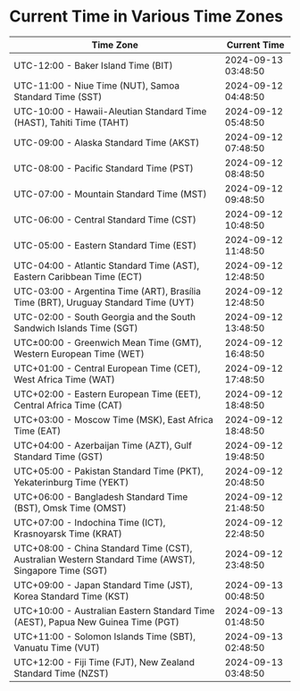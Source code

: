# Current Time in Various Time Zones

| Time Zone | Current Time |
|-----------|--------------|
| UTC-12:00 - Baker Island Time (BIT) | 2024-09-13 03:48:50 |
| UTC-11:00 - Niue Time (NUT), Samoa Standard Time (SST) | 2024-09-12 04:48:50 |
| UTC-10:00 - Hawaii-Aleutian Standard Time (HAST), Tahiti Time (TAHT) | 2024-09-12 05:48:50 |
| UTC-09:00 - Alaska Standard Time (AKST) | 2024-09-12 07:48:50 |
| UTC-08:00 - Pacific Standard Time (PST) | 2024-09-12 08:48:50 |
| UTC-07:00 - Mountain Standard Time (MST) | 2024-09-12 09:48:50 |
| UTC-06:00 - Central Standard Time (CST) | 2024-09-12 10:48:50 |
| UTC-05:00 - Eastern Standard Time (EST) | 2024-09-12 11:48:50 |
| UTC-04:00 - Atlantic Standard Time (AST), Eastern Caribbean Time (ECT) | 2024-09-12 12:48:50 |
| UTC-03:00 - Argentina Time (ART), Brasília Time (BRT), Uruguay Standard Time (UYT) | 2024-09-12 12:48:50 |
| UTC-02:00 - South Georgia and the South Sandwich Islands Time (SGT) | 2024-09-12 13:48:50 |
| UTC±00:00 - Greenwich Mean Time (GMT), Western European Time (WET) | 2024-09-12 16:48:50 |
| UTC+01:00 - Central European Time (CET), West Africa Time (WAT) | 2024-09-12 17:48:50 |
| UTC+02:00 - Eastern European Time (EET), Central Africa Time (CAT) | 2024-09-12 18:48:50 |
| UTC+03:00 - Moscow Time (MSK), East Africa Time (EAT) | 2024-09-12 18:48:50 |
| UTC+04:00 - Azerbaijan Time (AZT), Gulf Standard Time (GST) | 2024-09-12 19:48:50 |
| UTC+05:00 - Pakistan Standard Time (PKT), Yekaterinburg Time (YEKT) | 2024-09-12 20:48:50 |
| UTC+06:00 - Bangladesh Standard Time (BST), Omsk Time (OMST) | 2024-09-12 21:48:50 |
| UTC+07:00 - Indochina Time (ICT), Krasnoyarsk Time (KRAT) | 2024-09-12 22:48:50 |
| UTC+08:00 - China Standard Time (CST), Australian Western Standard Time (AWST), Singapore Time (SGT) | 2024-09-12 23:48:50 |
| UTC+09:00 - Japan Standard Time (JST), Korea Standard Time (KST) | 2024-09-13 00:48:50 |
| UTC+10:00 - Australian Eastern Standard Time (AEST), Papua New Guinea Time (PGT) | 2024-09-13 01:48:50 |
| UTC+11:00 - Solomon Islands Time (SBT), Vanuatu Time (VUT) | 2024-09-13 02:48:50 |
| UTC+12:00 - Fiji Time (FJT), New Zealand Standard Time (NZST) | 2024-09-13 03:48:50 |
